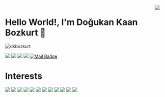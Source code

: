 <img align='right' src="https://github-readme-stats.vercel.app/api?username=dkbozkurt&show_icons=true">

# Hello World!, I'm Doğukan Kaan Bozkurt 👋
<p align="left"> <img src="https://komarev.com/ghpvc/?username=dkbozkurt" alt="dkbozkurt" /> </p>

[![](https://img.shields.io/badge/website-%230077B5.svg?&style=for-the-badge&logo=google&color=white)](https://www.linkedin.com/in/dkbozkurt/)
[![](https://img.shields.io/badge/linkedin-%230077B5.svg?&style=for-the-badge&logo=linkedin&logoColor=white)](https://www.linkedin.com/in/dkbozkurt/)
[![](https://img.shields.io/badge/twitter-%231DA1F2.svg?&style=for-the-badge&logo=twitter&logoColor=white)](https://www.twitter.com/dkbozkurt)
[![](https://img.shields.io/badge/instagram-%23E4405F.svg?&style=for-the-badge&logo=instagram&logoColor=white)](https://www.instagram.com/dkbozkurt/)
[![Mail Badge](https://img.shields.io/badge/dkaanbozkurt@gmail.com-c14438?style=for-the-badge&logo=Gmail&logoColor=white&link=mailto:dkaanbozkurt@gmail.com)](mailto:dkaanbozkurt@gmail.com)

# Interests
[![](https://img.shields.io/badge/C%23-cD1?style=for-the-badge&logo=C%20Sharp&color=purple)](https://www.linkedin.com/in/dkbozkurt/)
[![](https://img.shields.io/badge/.Net-cD1?style=for-the-badge&logo=.Net&color=purple)]()
[![](https://img.shields.io/badge/Unity-cD1?style=for-the-badge&logo=Unity&color=black)]()
[![](https://img.shields.io/badge/JavaScript-cD1?style=for-the-badge&logo=JavaScript&color=white)]()
[![](http://img.shields.io/badge/C++-cD1?style=for-the-badge&logo=C%2B%2B&color=blue)]()
[![](https://img.shields.io/badge/python-cD1?style=for-the-badge&logo=python&color=yellow)]()
[![](https://img.shields.io/badge/SciPy-cD1?style=for-the-badge&logo=SciPy&color=darkblue)]()
[![](https://img.shields.io/badge/pytorch-cD1?style=for-the-badge&logo=Pytorch&color=white)]()
[![](https://img.shields.io/badge/NumPy-cD1?style=for-the-badge&logo=NumPy&color=darkblue)]()
[![](https://img.shields.io/badge/C-cD1?style=for-the-badge&logo=C&color=grey)]()
[![](https://img.shields.io/badge/Octave-cD1?style=for-the-badge&logo=Octave&color=orange)]()
[![](https://img.shields.io/badge/Photoshop-cD1?style=for-the-badge&logo=Adobe%20Photoshop&color=white)]()

